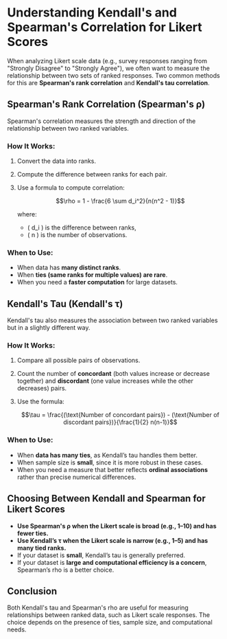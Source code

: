 # Understanding Kendall's and Spearman's Correlation for Likert Scores

When analyzing Likert scale data (e.g., survey responses ranging from "Strongly Disagree" to "Strongly Agree"), we often want to measure the relationship between two sets of ranked responses. Two common methods for this are **Spearman's rank correlation** and **Kendall's tau correlation**.

## Spearman's Rank Correlation (Spearman's ρ)
Spearman's correlation measures the strength and direction of the relationship between two ranked variables.

### How It Works:
1. Convert the data into ranks.
2. Compute the difference between ranks for each pair.
3. Use a formula to compute correlation:
   
   $$\rho = 1 - \frac{6 \sum d_i^2}{n(n^2 - 1)}$$
   
   where:
   - \( d_i \) is the difference between ranks,
   - \( n \) is the number of observations.

### When to Use:
- When data has **many distinct ranks**.
- When **ties (same ranks for multiple values) are rare**.
- When you need a **faster computation** for large datasets.

## Kendall's Tau (Kendall's τ)
Kendall's tau also measures the association between two ranked variables but in a slightly different way.

### How It Works:
1. Compare all possible pairs of observations.
2. Count the number of **concordant** (both values increase or decrease together) and **discordant** (one value increases while the other decreases) pairs.
3. Use the formula:
   
   $$\tau = \frac{(\text{Number of concordant pairs}) - (\text{Number of discordant pairs})}{\frac{1}{2} n(n-1)}$$

### When to Use:
- When **data has many ties**, as Kendall’s tau handles them better.
- When sample size is **small**, since it is more robust in these cases.
- When you need a measure that better reflects **ordinal associations** rather than precise numerical differences.

## Choosing Between Kendall and Spearman for Likert Scores
- **Use Spearman's ρ when the Likert scale is broad (e.g., 1–10) and has fewer ties.**
- **Use Kendall’s τ when the Likert scale is narrow (e.g., 1–5) and has many tied ranks.**
- If your dataset is **small**, Kendall’s tau is generally preferred.
- If your dataset is **large and computational efficiency is a concern**, Spearman’s rho is a better choice.

## Conclusion
Both Kendall's tau and Spearman's rho are useful for measuring relationships between ranked data, such as Likert scale responses. The choice depends on the presence of ties, sample size, and computational needs.